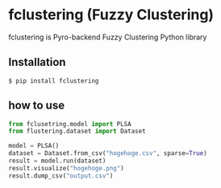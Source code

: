 # fclustering (Fuzzy Clustering)
fclustering is Pyro-backend Fuzzy Clustering Python library


## Installation

```shell
$ pip install fclustering
```

## how to use

```python
from fclusetring.model import PLSA
from flustering.dataset import Dataset

model = PLSA()
dataset = Dataset.from_csv("hogehoge.csv", sparse=True)
result = model.run(dataset)
result.visualize("hogehoge.png")
result.dump_csv("output.csv")
```
